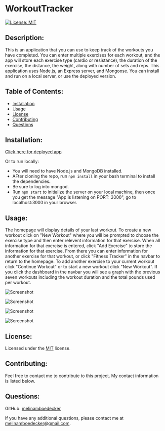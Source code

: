 # WorkoutTracker
[![License: MIT](https://img.shields.io/badge/License-MIT-yellow.svg)](https://opensource.org/licenses/MIT) 
## Description: 
This is an application that you can use to keep track of the workouts you have completed.  You can enter multiple exercises for each workout, and the app will store each exercise type (cardio or resistance), the duration of the exercise, the distance, the weight, along with number of sets and reps.  This application uses Node.js, an Express server, and Mongoose. You can install and run on a local server, or use the deployed version.     
## Table of Contents: 
* [Installation](#installation)
* [Usage](#usage) 
* [License](#license) 
* [Contributing](#contributing) 
* [Questions](#questions) 
## Installation: 
[Click here for deployed app](https://technologyblog.herokuapp.com/)   
   
Or to run locally:

* You will need to have Node.js and MongoDB installed. 
* AFter cloning the repo, run ```npm install``` in your bash terminal to install the dependencies.
* Be sure to log into mongod. 
* Run ```npm start``` to initialize the server on your local machine, then once you get the message "App is listening on PORT: 3000", go to localhost:3000 in your browser. 


 
## Usage: 
The homepage will display details of your last workout.  To create a new workout click on "New Workout" where you will be prompted to choose the exercise type and then enter relevent information for that exercise.   When all information for that exercise is entered, click "Add Exercise" to store the information for that exercise.  From there you can enter information for another exercise for that workout, or click "Fitness Tracker" in the navbar to return to the homepage.  To add another exercise to your current workout click "Continue Workout" or to start a new workout click "New Workout".  If you click the dashboard in the navbar you will see a graph with the previous seven workouts including the workout duration and the total pounds used per workout. 

![Screenshot](public/assets/)

![Screenshot](public/assets/)

![Screenshot](public/assets/)

![Screenshot](public/assets/)

## License: 
Licensed under the [MIT](https://opensource.org/licenses/MIT) license. 
## Contributing: 
Feel free to contact me to contribute to this project. My contact information is listed below.

## Questions: 
GitHub: [melinamboedecker](https://github.com/melinamboedecker) 

If you have any additional questions, please contact me at melinamboedecker@gmail.com. 
